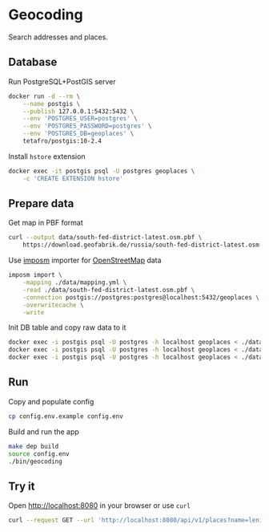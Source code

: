 # Geocoding

Search addresses and places.

## Database

Run PostgreSQL+PostGIS server
```sh
docker run -d --rm \
    --name postgis \
    --publish 127.0.0.1:5432:5432 \
    --env 'POSTGRES_USER=postgres' \
    --env 'POSTGRES_PASSWORD=postgres' \
    --env 'POSTGRES_DB=geoplaces' \
    tetafro/postgis:10-2.4
```

Install `hstore` extension
```sh
docker exec -it postgis psql -U postgres geoplaces \
    -c 'CREATE EXTENSION hstore'
```

## Prepare data

Get map in PBF format
```sh
curl --output data/south-fed-district-latest.osm.pbf \
    https://download.geofabrik.de/russia/south-fed-district-latest.osm.pbf
```

Use [imposm](https://github.com/omniscale/imposm3/releases) importer for
[OpenStreetMap](https://www.openstreetmap.org/) data
```sh
imposm import \
    -mapping ./data/mapping.yml \
    -read ./data/south-fed-district-latest.osm.pbf \
    -connection postgis://postgres:postgres@localhost:5432/geoplaces \
    -overwritecache \
    -write
```

Init DB table and copy raw data to it
```sh
docker exec -i postgis psql -U postgres -h localhost geoplaces < ./data/init.sql
docker exec -i postgis psql -U postgres -h localhost geoplaces < ./data/copy.sql
docker exec -i postgis psql -U postgres -h localhost geoplaces < ./data/clean.sql
```

## Run

Copy and populate config
```sh
cp config.env.example config.env
```

Build and run the app
```sh
make dep build
source config.env
./bin/geocoding
```

## Try it

Open [http://localhost:8080](http://localhost:8080) in your browser or use `curl`
```sh
curl --request GET --url 'http://localhost:8080/api/v1/places?name=lenina%20street'
```
